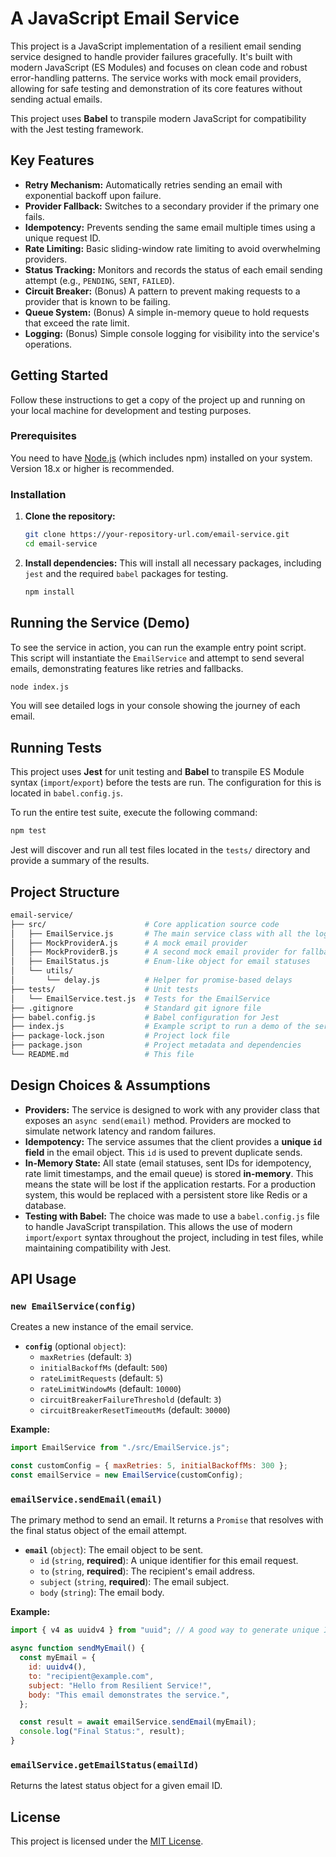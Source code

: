 # A JavaScript Email Service

This project is a JavaScript implementation of a resilient email sending
service designed to handle provider failures gracefully. It's built with modern
JavaScript (ES Modules) and focuses on clean code and robust error-handling
patterns. The service works with mock email providers, allowing for safe
testing and demonstration of its core features without sending actual emails.

This project uses **Babel** to transpile modern JavaScript for compatibility
with the Jest testing framework.

## Key Features

- **Retry Mechanism:** Automatically retries sending an email with exponential
  backoff upon failure.
- **Provider Fallback:** Switches to a secondary provider if the primary one
  fails.
- **Idempotency:** Prevents sending the same email multiple times using a
  unique request ID.
- **Rate Limiting:** Basic sliding-window rate limiting to avoid overwhelming
  providers.
- **Status Tracking:** Monitors and records the status of each email sending
  attempt (e.g., `PENDING`, `SENT`, `FAILED`).
- **Circuit Breaker:** (Bonus) A pattern to prevent making requests to a
  provider that is known to be failing.
- **Queue System:** (Bonus) A simple in-memory queue to hold requests that
  exceed the rate limit.
- **Logging:** (Bonus) Simple console logging for visibility into the service's
  operations.

## Getting Started

Follow these instructions to get a copy of the project up and running on your
local machine for development and testing purposes.

### Prerequisites

You need to have [Node.js](https://nodejs.org/) (which includes npm) installed
on your system. Version 18.x or higher is recommended.

### Installation

1. **Clone the repository:**

   ```bash
   git clone https://your-repository-url.com/email-service.git
   cd email-service
   ```

2. **Install dependencies:**
   This will install all necessary packages, including `jest` and the required
   `babel` packages for testing.

   ```bash
   npm install
   ```

## Running the Service (Demo)

To see the service in action, you can run the example entry point script. This
script will instantiate the `EmailService` and attempt to send several emails,
demonstrating features like retries and fallbacks.

```bash
node index.js
```

You will see detailed logs in your console showing the journey of each email.

## Running Tests

This project uses **Jest** for unit testing and **Babel** to transpile ES
Module syntax (`import`/`export`) before the tests are run. The configuration
for this is located in `babel.config.js`.

To run the entire test suite, execute the following command:

```bash
npm test
```

Jest will discover and run all test files located in the `tests/` directory and
provide a summary of the results.

## Project Structure

```sh
email-service/
├── src/                      # Core application source code
│   ├── EmailService.js       # The main service class with all the logic
│   ├── MockProviderA.js      # A mock email provider
│   ├── MockProviderB.js      # A second mock email provider for fallback
│   ├── EmailStatus.js        # Enum-like object for email statuses
│   └── utils/
│       └── delay.js          # Helper for promise-based delays
├── tests/                    # Unit tests
│   └── EmailService.test.js  # Tests for the EmailService
├── .gitignore                # Standard git ignore file
├── babel.config.js           # Babel configuration for Jest
├── index.js                  # Example script to run a demo of the service
├── package-lock.json         # Project lock file
├── package.json              # Project metadata and dependencies
└── README.md                 # This file
```

## Design Choices & Assumptions

- **Providers:** The service is designed to work with any provider class that
  exposes an `async send(email)` method. Providers are mocked to simulate network
  latency and random failures.
- **Idempotency:** The service assumes that the client provides a **unique `id`
  field** in the email object. This `id` is used to prevent duplicate sends.
- **In-Memory State:** All state (email statuses, sent IDs for idempotency,
  rate limit timestamps, and the email queue) is stored **in-memory**. This means
  the state will be lost if the application restarts. For a production system,
  this would be replaced with a persistent store like Redis or a database.
- **Testing with Babel:** The choice was made to use a `babel.config.js` file
  to handle JavaScript transpilation. This allows the use of modern
  `import`/`export` syntax throughout the project, including in test files, while
  maintaining compatibility with Jest.

## API Usage

### `new EmailService(config)`

Creates a new instance of the email service.

- **`config`** (optional `object`):
  - `maxRetries` (default: `3`)
  - `initialBackoffMs` (default: `500`)
  - `rateLimitRequests` (default: `5`)
  - `rateLimitWindowMs` (default: `10000`)
  - `circuitBreakerFailureThreshold` (default: `3`)
  - `circuitBreakerResetTimeoutMs` (default: `30000`)

**Example:**

```javascript
import EmailService from "./src/EmailService.js";

const customConfig = { maxRetries: 5, initialBackoffMs: 300 };
const emailService = new EmailService(customConfig);
```

### `emailService.sendEmail(email)`

The primary method to send an email. It returns a `Promise` that resolves with
the final status object of the email attempt.

- **`email`** (`object`): The email object to be sent.
  - `id` (`string`, **required**): A unique identifier for this email request.
  - `to` (`string`, **required**): The recipient's email address.
  - `subject` (`string`, **required**): The email subject.
  - `body` (`string`): The email body.

**Example:**

```javascript
import { v4 as uuidv4 } from "uuid"; // A good way to generate unique IDs

async function sendMyEmail() {
  const myEmail = {
    id: uuidv4(),
    to: "recipient@example.com",
    subject: "Hello from Resilient Service!",
    body: "This email demonstrates the service.",
  };

  const result = await emailService.sendEmail(myEmail);
  console.log("Final Status:", result);
}
```

### `emailService.getEmailStatus(emailId)`

Returns the latest status object for a given email ID.

## License

This project is licensed under the [MIT License](LICENSE).
